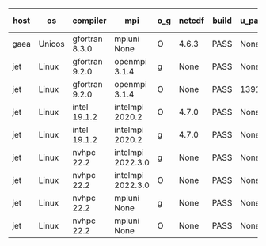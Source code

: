 

| host     | os       | compiler                              | mpi                      | o_g        | netcdf        | build       | u_pass          | u_fail          | s_pass            | s_fail            | e_pass             | e_fail             | nuopc_pass       | nuopc_fail       | artifacts link          |
|----------|----------|---------------------------------------|--------------------------|------------|---------------|-------------|-----------------|-----------------|-------------------|-------------------|--------------------|--------------------|------------------|------------------|-------------------------|
| gaea | Unicos | gfortran 8.3.0 | mpiuni None  | O | 4.6.3  | PASS | None | None | None | None | None | None | None | None | <a href="https://github.com/esmf-org/esmf-test-artifacts/tree/15574c6cf1d0b29944dd181f1ef72b127bb95139/develop/gfortran/8.3.0/O/mpiuni/None" target="_blank">15574c6</a> | 
| jet | Linux | gfortran 9.2.0 | openmpi 3.1.4  | g | None  | PASS | None | None | None | None | None | None | None | None | <a href="https://github.com/esmf-org/esmf-test-artifacts/tree/1e379f2038a20dd994487b526569d0e6c1f5049d/develop/gfortran/9.2.0/g/openmpi/3.1.4" target="_blank">1e379f2</a> | 
| jet | Linux | gfortran 9.2.0 | openmpi 3.1.4  | O | None  | PASS | 13917 | 1 | 49 | 0 | 80 | 0 | 52 | 0 | <a href="https://github.com/esmf-org/esmf-test-artifacts/tree/2a8cc63ea143f721c3549ff7a3589fae3870c0c1/develop/gfortran/9.2.0/O/openmpi/3.1.4" target="_blank">2a8cc63</a> | 
| jet | Linux | intel 19.1.2 | intelmpi 2020.2  | O | 4.7.0  | PASS | None | None | None | None | None | None | None | None | <a href="https://github.com/esmf-org/esmf-test-artifacts/tree/5cf9e02ed8e7035a5c868da7017837b7c92fb8f2/develop/intel/19.1.2/O/intelmpi/2020.2" target="_blank">5cf9e02</a> | 
| jet | Linux | intel 19.1.2 | intelmpi 2020.2  | g | 4.7.0  | PASS | None | None | None | None | None | None | None | None | <a href="https://github.com/esmf-org/esmf-test-artifacts/tree/15d1f6ca03953a8354e63064d8e85365405589bb/develop/intel/19.1.2/g/intelmpi/2020.2" target="_blank">15d1f6c</a> | 
| jet | Linux | nvhpc 22.2 | intelmpi 2022.3.0  | g | None  | PASS | None | None | None | None | None | None | None | None | <a href="https://github.com/esmf-org/esmf-test-artifacts/tree/012a90366cb9be62ddd2b37731cb32b7af421449/develop/nvhpc/22.2/g/intelmpi/2022.3.0" target="_blank">012a903</a> | 
| jet | Linux | nvhpc 22.2 | intelmpi 2022.3.0  | O | None  | PASS | None | None | None | None | None | None | None | None | <a href="https://github.com/esmf-org/esmf-test-artifacts/tree/a63d5adb7c98124ef38c694c7de360328f004435/develop/nvhpc/22.2/O/intelmpi/2022.3.0" target="_blank">a63d5ad</a> | 
| jet | Linux | nvhpc 22.2 | mpiuni None  | g | None  | PASS | None | None | None | None | None | None | None | None | <a href="https://github.com/esmf-org/esmf-test-artifacts/tree/c41ddf75ff25cba36d9ae42d0ba91281d3743dfc/develop/nvhpc/22.2/g/mpiuni/None" target="_blank">c41ddf7</a> | 
| jet | Linux | nvhpc 22.2 | mpiuni None  | O | None  | PASS | None | None | None | None | None | None | None | None | <a href="https://github.com/esmf-org/esmf-test-artifacts/tree/94156cb880dc8fbb54206ca5f557c699e06329b9/develop/nvhpc/22.2/O/mpiuni/None" target="_blank">94156cb</a> | 
